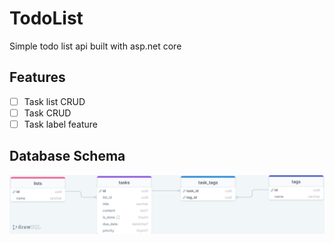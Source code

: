 # TodoList

Simple todo list api built with asp.net core

## Features

 - [ ] Task list CRUD
 - [ ] Task CRUD
 - [ ] Task label feature

## Database Schema

![](drawSQL-todo-list.png)